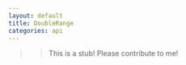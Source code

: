 ```yaml
---
layout: default
title: DoubleRange
categories: api
---
```


>>This is a stub!  Please contribute to me!
